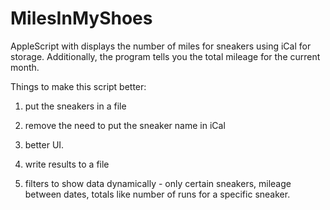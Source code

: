 MilesInMyShoes
==============

AppleScript with displays the number of miles for sneakers using iCal for storage. Additionally, the program tells you the total mileage for the current month.

Things to make this script better:

1. put the sneakers in a file

2. remove the need to put the sneaker name in iCal

3. better UI.

4. write results to a file

5. filters to show data dynamically - only certain sneakers, mileage between dates, totals like number of runs for a specific sneaker.




